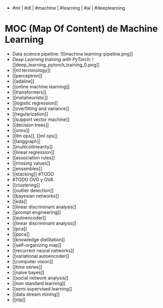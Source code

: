- #ml | #dl | #machine | #learning | #ai | #deeplearning 

# MOC (Map Of Content) de Machine Learning

- Data science pipeline:
![[machine learning-pipeline.png]]
- *Deep Learning training with PyTorch*:
![[deep_learning_pytorch_training_0.png]]
- [[ml terminology]]
- [[perceptron]]
- [[adaline]]
- [[online machine learning]]
- [[transformers]]
- [[metaheuristic]]
- [[logistic regression]]
- [[overfitting and variance]]
- [[regularization]]
- [[support vector machine]]
- [[decision trees]]
- [[onnx]]
- [[llm ops]], [[ml ops]]
- [[langgraph]]
- [[multicollinearity]]
- [[linear regression]]
- [[association rules]]
- [[missing values]]
- [[ensembles]]
- [[stacking]] #TODO 
- #TODO OVO y OVA
- [[clustering]] 
- [[outlier detection]]
- [[bayesian networks]]
- [[eda]]
- [[linear discriminant analysis]]
- [[prompt engineering]]
- [[autoencoder]]
- [[linear discriminant analysis]]
- [[pca]]
- [[ppca]]
- [[knowledge distillation]]
- [[self-organizing map]]
- [[recurrent neural networks]]
- [[variational autoencoder]]
- [[computer vision]]
- [[time series]]
- [[naive bayes]]
- [[social network analysis]] 
- [[non standard learning]]
- [[semi supervised learning]]
- [[data stream mining]]
- [[nlp]]